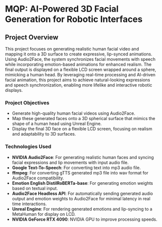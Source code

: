 # MQP: AI-Powered 3D Facial Generation for Robotic Interfaces
## Project Overview
This project focuses on generating realistic human facial video and mapping it onto a 3D surface to create expressive, lip-synced animations. Using Audio2Face, the system synchronizes facial movements with speech while incorporating emotion-based animations for enhanced realism. The final output is displayed on a flexible LCD screen wrapped around a sphere, mimicking a human head. By leveraging real-time processing and AI-driven facial animation, this project aims to achieve natural-looking expressions and speech synchronization, enabling more lifelike and interactive robotic displays.

### Project Objectives    
 - Generate high-quality human facial videos using Audio2Face.  
 - Map these generated faces onto a 3D spherical surface that mimics the shape of a human head using Unreal Engine.  
 - Display the final 3D face on a flexible LCD screen, focusing on realism and adaptability to 3D surfaces.

### Technologies Used  
 - **NVIDIA Audio2Face**: For generating realistic human faces and syncing facial expressions and lip movements with input audio file.
 - **Google Text-To-Speech**: For converting text into mp3 audio file.
 - **ffmpeg**: For converting gTTS generated mp3 file into wav format for Audio2Face compatibility.
 - **Emotion English DistilRoBERTa-base**: For generating emotion weights based on textual input.
 - **Audio2Face Headless API**: For automatically sending generated audio output and emotion weights to Audio2Face for minimal latency in real time interactions.
 - **Unreal Engine**: For rendering generated emotions and lip-syncing to a MetaHuman for display on LCD. 
 - **NVIDIA GeForce RTX 4090**: NVIDIA GPU to improve processing speeds.

